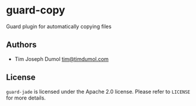 guard-copy
==========

Guard plugin for automatically copying files

## Authors

* Tim Joseph Dumol <tim@timdumol.com>

## License

`guard-jade` is licensed under the Apache 2.0 license. Please refer to
`LICENSE` for more details.
